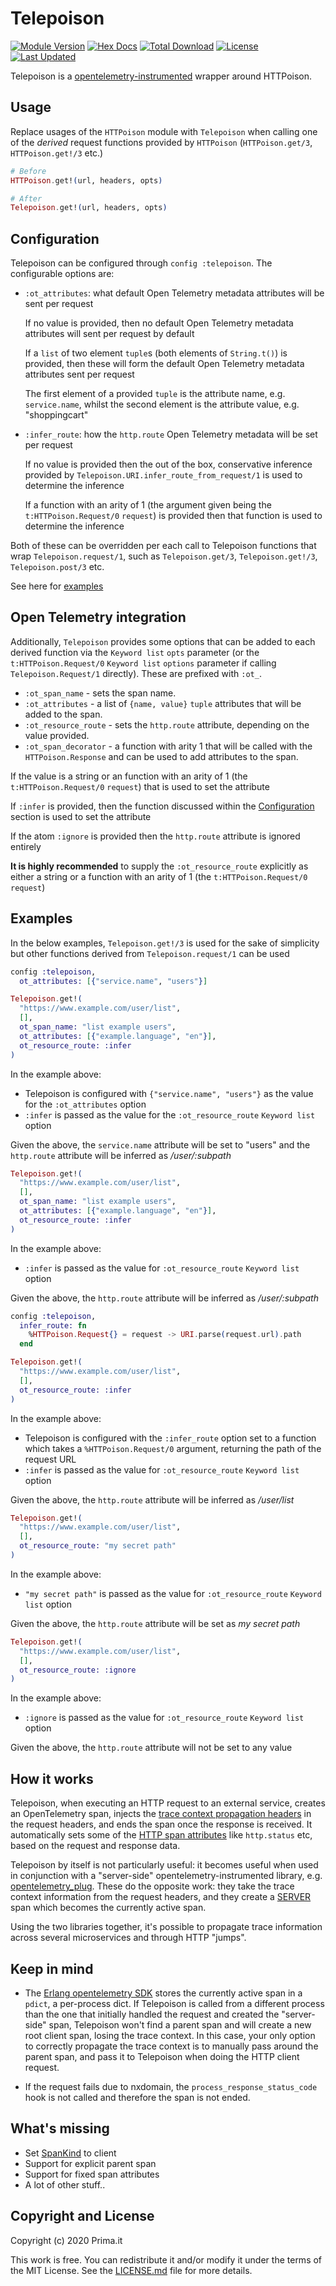 # Telepoison

[![Module Version](https://img.shields.io/hexpm/v/telepoison.svg)](https://hex.pm/packages/telepoison)
[![Hex Docs](https://img.shields.io/badge/hex-docs-lightgreen.svg)](https://hexdocs.pm/telepoison/)
[![Total Download](https://img.shields.io/hexpm/dt/telepoison.svg)](https://hex.pm/packages/telepoison)
[![License](https://img.shields.io/hexpm/l/telepoison.svg)](https://github.com/primait/telepoison/blob/master/LICENSE.md)
[![Last Updated](https://img.shields.io/github/last-commit/primait/telepoison.svg)](https://github.com/primait/telepoison/commits/master)

Telepoison is a [opentelemetry-instrumented](https://github.com/open-telemetry/opentelemetry-specification/blob/master/specification/glossary.md#instrumented-library) wrapper around HTTPoison.

## Usage

Replace usages of the `HTTPoison` module with `Telepoison` when calling one of the *derived* request functions provided by `HTTPoison` (`HTTPoison.get/3`, `HTTPoison.get!/3` etc.)

```elixir
# Before
HTTPoison.get!(url, headers, opts)

# After
Telepoison.get!(url, headers, opts)
```

## Configuration

Telepoison can be configured through `config :telepoison`. The configurable options are:

* `:ot_attributes`: what default Open Telemetry metadata attributes will be sent per request

  If no value is provided, then no default Open Telemetry metadata attributes will sent per request by default

  If a `list` of two element `tuple`s (both elements of `String.t()`) is provided, then these will form the default Open Telemetry metadata attributes sent per request

  The first element of a provided `tuple` is the attribute name, e.g. `service.name`, whilst the second element is the attribute value, e.g. "shoppingcart"

* `:infer_route`: how the `http.route` Open Telemetry metadata will be set per request

  If no value is provided then the out of the box, conservative inference provided by `Telepoison.URI.infer_route_from_request/1` is used to determine the inference

  If a function with an arity of 1 (the argument given being the `t:HTTPoison.Request/0` `request`) is provided then that function is used to determine the inference

Both of these can be overridden per each call to Telepoison functions that wrap `Telepoison.request/1`, such as `Telepoison.get/3`, `Telepoison.get!/3`, `Telepoison.post/3` etc.

See here for [examples](#examples)

## Open Telemetry integration

Additionally, `Telepoison` provides some options that can be added to each derived function via
the `Keyword list` `opts` parameter (or the `t:HTTPoison.Request/0` `Keyword list` `options` parameter if calling `Telepoison.Request/1` directly). These are prefixed with `:ot_`.

* `:ot_span_name` - sets the span name.
* `:ot_attributes` - a list of `{name, value}` `tuple` attributes that will be added to the span.
* `:ot_resource_route` - sets the `http.route` attribute, depending on the value provided.
* `:ot_span_decorator` - a function with arity 1 that will be called with the `HTTPoison.Response` and can be used to add attributes to the span.

If the value is a string or an function with an arity of 1 (the `t:HTTPoison.Request/0` `request`) that is used to set the attribute

If `:infer` is provided, then the function discussed within the [Configuration](#configuration) section is used to set the attribute

If the atom `:ignore` is provided then the `http.route` attribute is ignored entirely

**It is highly recommended** to supply the `:ot_resource_route` explicitly as either a string or a function with an arity of 1 (the `t:HTTPoison.Request/0` `request`)

## Examples

In the below examples, `Telepoison.get!/3` is used for the sake of simplicity but other functions derived from `Telepoison.request/1` can be used

```elixir
config :telepoison,
  ot_attributes: [{"service.name", "users"}]

Telepoison.get!(
  "https://www.example.com/user/list",
  [],
  ot_span_name: "list example users",
  ot_attributes: [{"example.language", "en"}],
  ot_resource_route: :infer
)
```

In the example above:

* Telepoison is configured with `{"service.name", "users"}` as the value for the `:ot_attributes` option
* `:infer` is passed as the value for the `:ot_resource_route` `Keyword list` option

Given the above, the `service.name` attribute will be set to "users" and the `http.route` attribute will be inferred as */user/:subpath*

```elixir
Telepoison.get!(
  "https://www.example.com/user/list",
  [],
  ot_span_name: "list example users",
  ot_attributes: [{"example.language", "en"}],
  ot_resource_route: :infer
)
```

In the example above:

* `:infer` is passed as the value for `:ot_resource_route` `Keyword list` option

Given the above, the `http.route` attribute will be inferred as */user/:subpath*

```elixir
config :telepoison,
  infer_route: fn 
    %HTTPoison.Request{} = request -> URI.parse(request.url).path
  end

Telepoison.get!(
  "https://www.example.com/user/list",
  [],
  ot_resource_route: :infer
)
```

In the example above:

* Telepoison is configured with the `:infer_route` option set to a function which takes a `%HTTPoison.Request/0` argument, returning the path of the request URL
* `:infer` is passed as the value for `:ot_resource_route` `Keyword list` option

Given the above, the `http.route` attribute will be inferred as */user/list*

```elixir
Telepoison.get!(
  "https://www.example.com/user/list",
  [],
  ot_resource_route: "my secret path"
)
```

In the example above:

* `"my secret path"` is passed as the value for `:ot_resource_route` `Keyword list` option

Given the above, the `http.route` attribute will be set as *my secret path*

```elixir
Telepoison.get!(
  "https://www.example.com/user/list",
  [],
  ot_resource_route: :ignore
)
```

In the example above:

* `:ignore` is passed as the value for `:ot_resource_route` `Keyword list` option

Given the above, the `http.route` attribute will not be set to any value

## How it works

Telepoison, when executing an HTTP request to an external service, creates an OpenTelemetry span, injects
the [trace context propagation headers](https://www.w3.org/TR/trace-context/) in the request headers, and
ends the span once the response is received.
It automatically sets some of the [HTTP span attributes](https://github.com/open-telemetry/opentelemetry-specification/blob/master/specification/trace/semantic_conventions/http.md) like `http.status` etc,
based on the request and response data.

Telepoison by itself is not particularly useful: it becomes useful when used in conjunction with a "server-side"
opentelemetry-instrumented library, e.g. [opentelemetry_plug](https://github.com/opentelemetry-beam/opentelemetry_plug).
These do the opposite work: they take the trace context information from the request headers,
and they create a [SERVER](https://github.com/open-telemetry/opentelemetry-specification/blob/master/specification/trace/api.md#spankind) span which becomes the currently active span.

Using the two libraries together, it's possible to propagate trace information across several microservices and
through HTTP "jumps".

## Keep in mind

* The [Erlang opentelemetry SDK](https://github.com/open-telemetry/opentelemetry-erlang) stores
  the currently active span in a `pdict`, a per-process dict.
  If Telepoison is called from a different process than the one that initially handled the request and created
  the "server-side" span, Telepoison won't find a parent span and will create a new root client span,
  losing the trace context.
  In this case, your only option to correctly propagate the trace context is to manually pass around the parent
  span, and pass it to Telepoison when doing the HTTP client request.

* If the request fails due to nxdomain, the `process_response_status_code` hook is not called and therefore
  the span is not ended.

## What's missing

* Set [SpanKind](https://github.com/open-telemetry/opentelemetry-specification/blob/master/specification/trace/api.md#spankind) to client
* Support for explicit parent span
* Support for fixed span attributes
* A lot of other stuff..

## Copyright and License

Copyright (c) 2020 Prima.it

This work is free. You can redistribute it and/or modify it under the
terms of the MIT License. See the [LICENSE.md](./LICENSE.md) file for more details.

